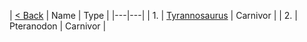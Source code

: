 
| [< Back](https://github.com/YonToNi/Dino-Game/blob/main/README.md) | Name | Type |
|---|---|
| 1. | [Tyrannosaurus](github.com) | Carnivor |
| 2. | Pteranodon | Carnivor |

